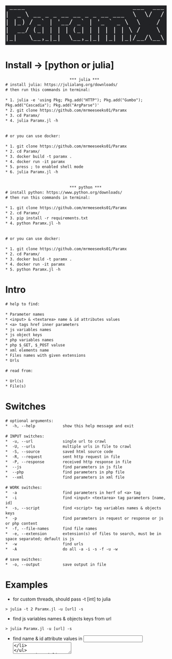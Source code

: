 <h1 align="center">
  <img src="julia/src/paramx.png" alt="paramx" width="900px">
  <br>
</h1>

# Install -> [python or julia]
~~~~~~~~~~~~~~~~~~~~~~~~~~~~~~~~~~~~~~~~~~~~~~~~~~~~~~~~~~~~~~~~~~~~~~~~~
                            *** julia ***
# install julia: https://julialang.org/downloads/
# then run this commands in terminal:

* 1. julia -e 'using Pkg; Pkg.add("HTTP"); Pkg.add("Gumbo"); Pkg.add("Cascadia"); Pkg.add("ArgParse")'
* 2. git clone https://github.com/mrmeeseeks01/Paramx
* 3. cd Paramx/
* 4. julia Paramx.jl -h


# or you can use docker:

* 1. git clone https://github.com/mrmeeseeks01/Paramx
* 2. cd Paramx/
* 3. docker build -t paramx .
* 4. docker run -it paramx
* 5. press ; to enabled shell mode
* 6. julia Paramx.jl -h


                            *** python ***
# install python: https://www.python.org/downloads/
# then run this commands in terminal:

* 1. git clone https://github.com/mrmeeseeks01/Paramx
* 2. cd Paramx/
* 3. pip install -r requirements.txt
* 4. python Paramx.jl -h


# or you can use docker:

* 1. git clone https://github.com/mrmeeseeks01/Paramx
* 2. cd Paramx/
* 3. docker build -t paramx .
* 4. docker run -it paramx
* 5. python Paramx.jl -h
~~~~~~~~~~~~~~~~~~~~~~~~~~~~~~~~~~~~~~~~~~~~~~~~~~~~~~~~~~~~~~~~~~~~~~~~~~


# Intro
~~~~~~~~~~~~~~~~~~~~~~~~~~~~~~~~~~~~~~~~~~~~~~~~~~~~~~~~~~~~~~~~~~~~~~~~~~
# help to find:

* Parameter names
* <input> & <textarea> name & id attributes values
* <a> tags href inner parameters
* js variables names
* js object keys
* php variables names
* php $_GET, $_POST valuse
* xml elements name
* Files names with given extensions
* Urls

# read from:

* Url(s)
* File(s)
~~~~~~~~~~~~~~~~~~~~~~~~~~~~~~~~~~~~~~~~~~~~~~~~~~~~~~~~~~~~~~~~~~~~~~~~~~


# Switches
~~~~~~~~~~~~~~~~~~~~~~~~~~~~~~~~~~~~~~~~~~~~~~~~~~~~~~~~~~~~~~~~~~~~~~~~~~
# optional arguments:
*  -h, --help            show this help message and exit

# INPUT switches:
*  -u, --url             single url to crawl
*  -U, --urls            multiple urls in file to crawl
*  -S, --source          saved html source code
*  -R, --request         sent http request in file
*  -P, --response        received http response in file
*  --js                  find parameters in js file
*  --php                 find parameters in php file
*  --xml                 find parameters in xml file

# WORK switches:
*  -a                    find parameters in herf of <a> tag
*  -i                    find <input> <textarea> tag parameters [name, id]
*  -s, --script          find <script> tag variables names & objects keys
*  -p                    find parameters in request or response or js or php content
*  -f, --file-names      find file names
*  -e, --extension       extension(s) of files to search, must be in space separated; default is js
*  -w                    find urls
*  -A                    do all -a -i -s -f -u -w

# save switches:
*  -o, --output          save output in file
~~~~~~~~~~~~~~~~~~~~~~~~~~~~~~~~~~~~~~~~~~~~~~~~~~~~~~~~~~~~~~~~~~~~~~~~~~

# Examples
* for custom threads, should pass -t [int] to julia
~~~
> julia -t 2 Paramx.jl -u [url] -s
~~~
* find js variables names & objects keys from url
~~~
> julia Paramx.jl -u [url] -s
~~~
* find name & id attribute values in <input> <textarea>
~~~
> julia Paramx.jl -u [url] -i
~~~
* find parameters inside href attribute of <a>
~~~
> julia Paramx.jl -u [url] -a
~~~
* find files with give extensions; if dont pass -e only finds js by default
~~~
> julia Paramx.jl -u [url] -f -e "js" "php" ["any"]
~~~
* find urls
~~~
> julia Paramx.jl -u [url] -w
~~~
* you can do multiple work with together
~~~
> julia Paramx.jl -u [url] -s -a -i
~~~
* find all above
~~~
> julia Paramx.jl -u [url] -A -e "js" "html" "xml"
~~~
* find all above and save output
~~~
> julia Paramx.jl -u [url] -A -e "js" "html" "xml" -o file.txt
~~~
* read file line by line and do same for each url
~~~
> julia Paramx.jl -U [file] -[WORK switches]
~~~
* find parameters by give swithes in saved html source code
~~~
> julia Paramx.jl -S [file] -[WORK switches]
~~~
* find parameters by give swithes in sent http request file
~~~
> julia Paramx.jl -R [file] -[WORK switches]
~~~
* find parameters by give swithes in received http response file
~~~
> julia Paramx.jl -P [file] -[WORK switches]
~~~
* find variables names & objects keys in javascript file
~~~
> julia Paramx.jl --js [file.js] -p
~~~
* In addition to the above finds urls and files too
~~~
> julia Paramx.jl --js [file.js] -p -w -f [extension]
~~~
* find variable names and $_GET & $_POST values in php file
~~~
> julia Paramx.jl --php [file.php] -p
~~~
* In addition to the above finds urls and files too
~~~
> julia Paramx.jl --php [file.php] -p -w -f [extension]
~~~
* find elements name in xml file
~~~
> julia Paramx.jl --xml [file.xml] -p
~~~
* In addition to the above finds urls and files too
~~~
> julia Paramx.jl --xml [file.xml] -p -w -f [extension]
~~~